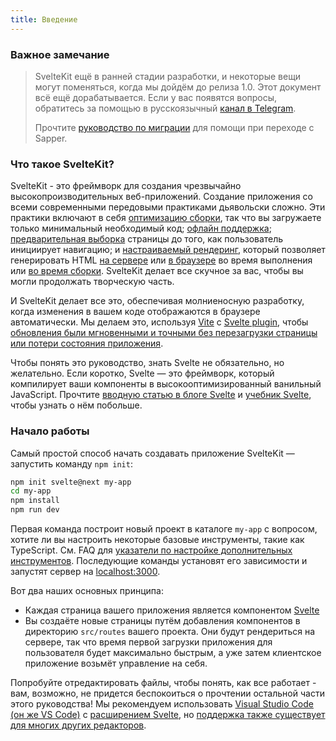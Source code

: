 ```yaml
---
title: Введение
---
```



### Важное замечание  

> SvelteKit ещё в ранней стадии разработки, и некоторые вещи могут поменяться, когда мы дойдём до релиза 1.0. Этот документ всё ещё дорабатывается. Если у вас появятся вопросы, обратитесь за помощью в русскоязычный [канал в Telegram](https://t.me/sveltejs).
>
> Прочтите [руководство по миграции](migrating) для помощи при переходе с Sapper.


### Что такое SvelteKit?

SvelteKit - это фреймворк для создания чрезвычайно высокопроизводительных веб-приложений. Создание приложения со всеми современными передовыми практиками дьявольски сложно. Эти практики включают в себя [оптимизацию сборки](https://vitejs.dev/guide/features.html#build-optimizations), так что вы загружаете только минимальный необходимый код; [офлайн поддержка](#servis-vorkery); [предварительная выборка](#atributy-ssylok-sveltekit-prefetch) страницы до того, как пользователь инициирует навигацию; и [настраиваемый рендеринг](#ssr-i-javascript), который позволяет генерировать HTML [на сервере](#ssr-i-javascript-ssr) или [в браузере](#ssr-i-javascript-router) во время выполнения или [во время сборки](#ssr-i-javascript-prerender). SvelteKit делает все скучное за вас, чтобы вы могли продолжать творческую часть.

И SvelteKit делает все это, обеспечивая молниеносную разработку, когда изменения в вашем коде отображаются в браузере автоматически. Мы делаем это, используя [Vite](https://vitejs.dev/) с [Svelte plugin](https://github.com/sveltejs/vite-plugin-svelte), чтобы [обновления были мгновенными и точными без перезагрузки страницы или потери состояния приложения](https://vitejs.dev/guide/features.html#hot-module-replacement).

Чтобы понять это руководство, знать Svelte не обязательно, но желательно. Если коротко, Svelte — это фреймворк, который компилирует ваши компоненты в высокооптимизированный ванильный JavaScript. Прочтите [вводную статью в блоге Svelte](https://ru.svelte.dev/blog/svelte-3-rethinking-reactivity) и [учебник Svelte](https://ru.svelte.dev/tutorial), чтобы узнать о нём побольше.


### Начало работы

Самый простой способ начать создавать приложение SvelteKit — запустить команду `npm init`:

```bash
npm init svelte@next my-app
cd my-app
npm install
npm run dev
```

Первая команда построит новый проект в каталоге `my-app` с вопросом, хотите ли вы настроить некоторые базовые инструменты, такие как TypeScript. См. FAQ для [указатели по настройке дополнительных инструментов](https://ru.kit.svelte.dev/faq#integrations). Последующие команды установят его зависимости и запустят сервер на [localhost:3000](http://localhost:3000).

Вот два наших основных принципа:

- Каждая страница вашего приложения является компонентом [Svelte](https://ru.svelte.dev)
- Вы создаёте новые страницы путём добавления компонентов в директорию `src/routes` вашего проекта. Они будут рендериться на сервере, так что время первой загрузки приложения для пользователя будет максимально быстрым, а уже затем клиентское приложение возьмёт управление на себя.

Попробуйте отредактировать файлы, чтобы понять, как все работает - вам, возможно, не придется беспокоиться о прочтении остальной части этого руководства! Мы рекомендуем использовать [Visual Studio Code (он же VS Code)](https://code.visualstudio.com/download) с [расширением Svelte](https://marketplace.visualstudio.com/items?itemName=svelte.svelte-vscode), но [поддержка также существует для многих других редакторов](https://sveltesociety.dev/tooling#category-Editor%20Extensions).